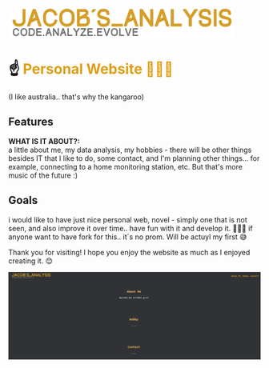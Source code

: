 ![Vizualizace](https://github.com/JacobBersheba89/New_website/blob/main/logo.png?raw=true)
<h1>☝️
<span style="color:#dd9e15"> Personal Website 🦘👨‍🚀</span></h1> (I like australia.. that's why the kangaroo)

## Features

**WHAT IS IT ABOUT?:** <br>
a little about me, my data analysis, my hobbies - there will be other things besides IT that I like to do, some contact, and I'm planning other things... for example, connecting to a home monitoring station, etc. But that's more music of the future :)


## Goals
i would like to have just nice personal web, novel - simply one that is not seen, and also improve it over time.. have fun with it and develop it. 🙏🧑‍💻
if anyone want to have fork for this.. it´s no prom. Will be actuyl my first 😅

Thank you for visiting! I hope you enjoy the website as much as I enjoyed creating it. 😊

![Vizualizace](https://github.com/JacobBersheba89/New_website/blob/main/web.png?raw=true)

